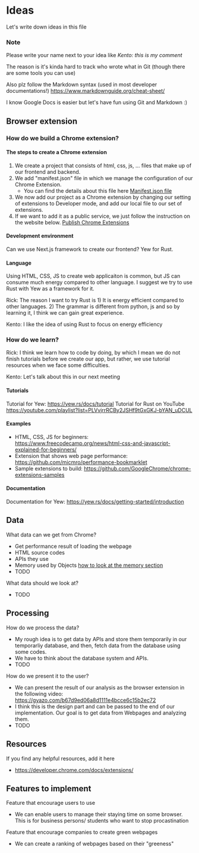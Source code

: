 # Ideas
Let's write down ideas in this file

### Note
Please write your name next to your idea like *Kento: this is my comment*

The reason is it's kinda hard to track who wrote what in Git (though there are some tools you can use)

Also plz follow the Markdown syntax (used in most developer documentations!) https://www.markdownguide.org/cheat-sheet/

I know Google Docs is easier but let's have fun using Git and Markdown :)

## Browser extension
### How do we build a Chrome extension?
#### The steps to create a Chrome extension
1. We create a project that consists of html, css, js, ... files that make up of our frontend and backend.
2. We add "manifest.json" file in which we manage the configuration of our Chrome Extension.
    - You can find the details about this file here [Manifest.json file](https://developer.chrome.com/docs/extensions/mv3/manifest/)
3. We now add our project as a Chrome extension by changing our setting of extensions to Developer mode,
and add our local file to our set of extensions.
4. If we want to add it as a public service, we just follow the instruction on the website below.
[Publish Chrome Extensions](https://developer.chrome.com/docs/webstore/register/)

#### Development environment
Can we use Next.js framework to create our frontend?
Yew for Rust.

#### Language
Using HTML, CSS, JS to create web applicaiton is common, but JS can consume much energy compared to other language. 
I suggest we try to use Rust with Yew as a framework for it.

Rick: The reason I want to try Rust is 1) It is energy efficient compared to other languages. 2) The grammar is different from python, js and so by learning it, I think we can gain great experience.

Kento: I like the idea of using Rust to focus on energy efficiency

### How do we learn?
Rick: I think we learn how to code by doing, by which I mean we do not finish tutorials before we create our app, but rather, we use tutorial resources when we face some difficulties.

Kento: Let's talk about this in our next meeting

#### Tutorials
Tutorial for Yew: https://yew.rs/docs/tutorial
Tutorial for Rust on YouTube https://youtube.com/playlist?list=PLVvjrrRCBy2JSHf9tGxGKJ-bYAN_uDCUL

#### Examples
- HTML, CSS, JS for beginners: https://www.freecodecamp.org/news/html-css-and-javascript-explained-for-beginners/
- Extension that shows web page performance: https://github.com/micmro/performance-bookmarklet
- Sample extensions to build: https://github.com/GoogleChrome/chrome-extensions-samples

#### Documentation
Documentation for Yew: https://yew.rs/docs/getting-started/introduction

## Data
What data can we get from Chrome?
- Get performance result of loading the webpage
- HTML source codes
- APIs they use
- Memory used by Objects [how to look at the memory section](https://developer.chrome.com/docs/devtools/memory-problems/heap-snapshots/)
- TODO

What data should we look at?
- TODO

## Processing
How do we process the data?
- My rough idea is to get data by APIs and store them temporarily in our temporarliy database, and then, fetch data from the database using some codes.
- We have to think about the database system and APIs.
- TODO

How do we present it to the user?
- We can present the result of our analysis as the browser extension in the following video: https://gyazo.com/b67d9ed06a8d1111e4bcce6c15b2ec72
- I think this is the design part and can be passed to the end of our implementation. Our goal is to get data from Webpages and analyzing them.
- TODO

## Resources
If you find any helpful resources, add it here
- https://developer.chrome.com/docs/extensions/

## Features to implement
Feature that encourage users to use
- We can enable users to manage their staying time on some browser. This is for business persons/ students who want to stop procastination

Feature that encourage companies to create green webpages
- We can create a ranking of webpages based on their "greeness"
